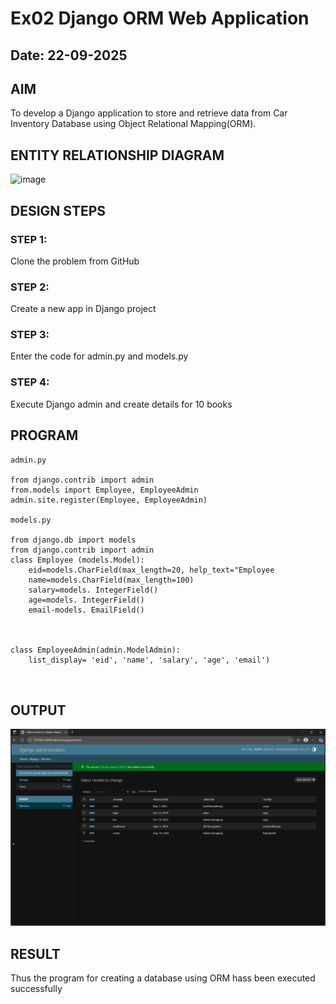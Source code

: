# Ex02 Django ORM Web Application
## Date: 22-09-2025

## AIM
To develop a Django application to store and retrieve data from Car Inventory Database using Object Relational Mapping(ORM).

## ENTITY RELATIONSHIP DIAGRAM

<img width="877" height="609" alt="image" src="https://github.com/user-attachments/assets/be46ca26-4cb2-4242-99e7-870cdfcc131f" />

## DESIGN STEPS

### STEP 1:
Clone the problem from GitHub

### STEP 2:
Create a new app in Django project

### STEP 3:
Enter the code for admin.py and models.py

### STEP 4:
Execute Django admin and create details for 10 books

## PROGRAM
```
admin.py

from django.contrib import admin
from.models import Employee, EmployeeAdmin
admin.site.register(Employee, EmployeeAdmin)    

models.py

from django.db import models
from django.contrib import admin
class Employee (models.Model):
    eid=models.CharField(max_length=20, help_text="Employee
    name=models.CharField(max_length=100)
    salary=models. IntegerField()
    age=models. IntegerField()
    email-models. EmailField()



class EmployeeAdmin(admin.ModelAdmin):
    list_display= 'eid', 'name', 'salary', 'age', 'email')
    


```



## OUTPUT

![alt text](<Screenshot 2025-09-15 173941.png>)



## RESULT
Thus the program for creating a database using ORM hass been executed successfully
